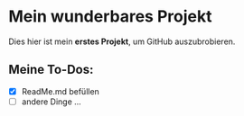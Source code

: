 # Mein wunderbares Projekt
Dies hier ist mein **erstes Projekt**, um GitHub auszubrobieren.

## Meine To-Dos:
- [x] ReadMe.md befüllen
- [ ] andere Dinge ...
